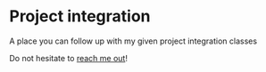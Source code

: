 # Project integration

A place you can follow up with my given project integration classes

Do not hesitate to [reach me out](mailto:benjaminbouvier29@gmail.com)! 
